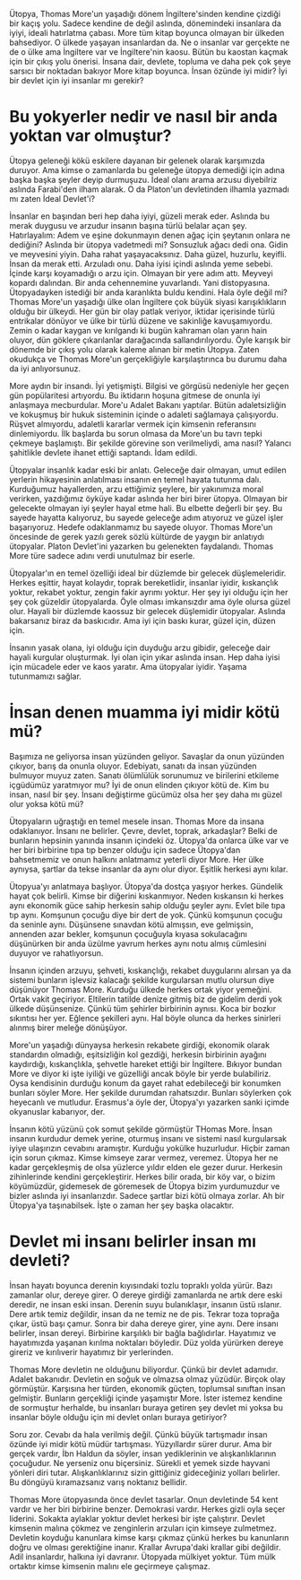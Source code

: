 Ütopya, Thomas More'un yaşadığı dönem İngiltere'sinden kendine çizdiği bir kaçış yolu.
Sadece kendine de değil aslında, dönemindeki insanlara da iyiyi, ideali hatırlatma çabası.
More tüm kitap boyunca olmayan bir ülkeden bahsediyor.
O ülkede yaşayan insanlardan da.
Ne o insanlar var gerçekte ne de o ülke ama İngiltere var ve İngiltere'nin kaosu.
Bütün bu kaostan kaçmak için bir çıkış yolu önerisi.
İnsana dair, devlete, topluma ve daha pek çok şeye sarsıcı bir noktadan bakıyor More kitap boyunca.
İnsan özünde iyi midir?
İyi bir devlet için iyi insanlar mı gerekir?

# Bu yokyerler nedir ve nasıl bir anda yoktan var olmuştur?
Ütopya geleneği kökü eskilere dayanan bir gelenek olarak karşımızda duruyor.
Ama kimse o zamanlarda bu geleneğe ütopya demediği için adına başka başka şeyler deyip durmuşuzu.
İdeal olanı arama arzusu diyebilriz aslında Farabi'den ilham alarak.
O da Platon'un devletinden ilhamla yazmadı mı zaten İdeal Devlet'i?

İnsanlar en başından beri hep daha iyiyi, güzeli merak eder.
Aslında bu merak duygusu ve arzudur insanın başına türlü belalar açan şey.
Hatırlayalım: Adem ve eşine dokunmayın denen ağaç için şeytanın onlara ne dediğini?
Aslında bir ütopya vadetmedi mi?
Sonsuzluk ağacı dedi ona.
Gidin ve meyvesini yiyin.
Daha rahat yaşayacaksınız.
Daha güzel, huzurlu, keyifli.
İnsan da merak etti.
Arzuladı onu.
Daha iyisi içindi aslında yeme sebebi.
İçinde karşı koyamadığı o arzu için.
Olmayan bir yere adım attı.
Meyveyi kopardı dalından.
Bir anda cehennemine yuvarlandı.
Yani distopyasına.
Ütopyadayken istediği bir anda karanlıkta buldu kendini.
Hala öyle değil mi?
Thomas More'un yaşadığı ülke olan İngiltere çok büyük siyasi karışıklıkların olduğu bir ülkeydi.
Her gün bir olay patlak veriyor, iktidar içerisinde türlü entrikalar dönüyor ve ülke bir türlü düzene ve sakinliğe kavuşamıyordu.
Zemin o kadar kaygan ve kırılgandı ki bugün kahraman olan yarın hain oluyor, dün göklere çıkarılanlar darağacında sallandırılıyordu.
Öyle karışık bir dönemde bir çıkış yolu olarak kaleme alınan bir metin Ütopya.
Zaten okudukça ve Thomas More'un gerçekliğiyle karşılaştırınca bu durumu daha da iyi anlıyorsunuz.

More aydın bir insandı.
İyi yetişmişti.
Bilgisi ve görgüsü nedeniyle her geçen gün popülaritesi artıyordu.
Bu iktidarın hoşuna gitmese de onunla iyi anlaşmaya mecburdular.
More'u Adalet Bakanı yaptılar.
Bütün adaletsizliğin ve kokuşmuş bir hukuk sisteminin içinde o adaleti sağlamaya çalışıyordu.
Rüşvet almıyordu, adaletli kararlar vermek için kimsenin referansını dinlemiyordu.
İlk başlarda bu sorun olmasa da More'un bu tavrı tepki çekmeye başlamıştı.
Bir şekilde görevine son verilmeliydi, ama nasıl?
Yalancı şahitlikle devlete ihanet ettiği saptandı.
İdam edildi.

Ütopyalar insanlık kadar eski bir anlatı.
Geleceğe dair olmayan, umut edilen yerlerin hikayesinin anlatılması insanın en temel hayata tutunma dalı.
Kurduğumuz hayallerden, arzu ettiğimiz şeylere, bir yakınımıza moral verirken, yazdığımız öyküye kadar aslında her biri birer ütopya.
Olmayan bir gelecekte olmayan iyi şeyler hayal etme hali.
Bu elbette değerli bir şey.
Bu sayede hayatta kalıyoruz, bu sayede geleceğe adım atıyoruz ve güzel işler başarıyoruz.
Hedefe odaklanmamız bu sayede oluyor.
Thomas More'un öncesinde de gerek yazılı gerek sözlü kültürde de yaygın bir anlatıydı ütopyalar.
Platon Devlet'ini yazarken bu gelenekten faydalandı.
Thomas More türe sadece adını verdi unutulmaz bir eserle.

Ütopyalar'ın en temel özelliği ideal bir düzlemde bir gelecek düşlemeleridir.
Herkes eşittir, hayat kolaydır, toprak bereketlidir, insanlar iyidir, kıskançlık yoktur, rekabet yoktur, zengin fakir ayrımı yoktur.
Her şey iyi olduğu için her şey çok güzeldir ütopyalarda.
Öyle olması imkansızdır ama öyle olursa güzel olur.
Hayali bir düzlemde kaossuz bir gelecek düşlemidir ütopyalar.
Aslında bakarsanız biraz da baskıcıdır.
Ama iyi için baskı kurar, güzel için, düzen için.

İnsanın yasak olana, iyi olduğu için duyduğu arzu gibidir, geleceğe dair hayali kurgular oluşturmak.
İyi olan için yıkar aslında insan.
Hep daha iyisi için mücadele eder ve kaos yaratır.
Ama ütopyalar iyidir.
Yaşama tutunmamızı sağlar.

# İnsan denen muamma iyi midir kötü mü?
Başımıza ne geliyorsa insan yüzünden geliyor.
Savaşlar da onun yüzünden çıkıyor, barış da onunla oluyor.
Edebiyatı, sanatı da insan yüzünden bulmuyor muyuz zaten.
Sanatı ölümlülük sorunumuz ve birilerini etkileme içgüdümüz yaratmıyor mu?
İyi de onun elinden çıkıyor kötü de.
Kim bu insan, nasıl bir şey.
İnsanı değiştirme gücümüz olsa her şey daha mı güzel olur yoksa kötü mü?

Ütopyaların uğraştığı en temel mesele insan.
Thomas More da insana odaklanıyor.
İnsanı ne belirler.
Çevre, devlet, toprak, arkadaşlar?
Belki de bunların hepsinin yanında insanın içindeki öz.
Ütopya'da onlarca ülke var ve her biri birbirine tıpa tıp benzer olduğu için sadece Ütopya'dan bahsetmemiz ve onun halkını anlatmamız yeterli diyor More.
Her ülke aynıysa, şartlar da tekse insanlar da aynı olur diyor.
Eşitlik herkesi aynı kılar.

Ütopyua'yı anlatmaya başlıyor.
Ütopya'da dostça yaşıyor herkes.
Gündelik hayat çok belirli.
Kimse bir diğerini kıskanmıyor.
Neden kıskansın ki herkes aynı ekonomik güce sahip herkesin sahip olduğu şeyler aynı.
Evlet bile tıpa tıp aynı.
Komşunun çocuğu diye bir dert de yok.
Çünkü komşunun çocuğu da seninle aynı.
Düşünsene sınavdan kötü almışsın, eve gelmişsin, annenden azar bekler, komşunun çocuğuyla kıyasa sokulacağını düşünürken bir anda üzülme yavrum herkes aynı notu almış cümlesini duyuyor ve rahatlıyorsun.

İnsanın içinden arzuyu, şehveti, kıskançlığı, rekabet duygularını alırsan ya da sistemi bunların işlevsiz kalacağı şekilde kurgularsan mutlu olursun diye düşünüyor Thomas More.
Kurduğu ülkede herkes ortak yiyor yemeğini.
Ortak vakit geçiriyor.
Eltilerin tatilde denize gitmiş biz de gidelim derdi yok ülkede düşünsenize.
Çünkü tüm şehirler birbirinin aynısı.
Koca bir bozkır sıkıntısı her yer.
Eğlence şekilleri aynı.
Hal böyle olunca da herkes sinirleri alınmış birer meleğe dönüşüyor.

More'un yaşadığı dünyaysa herkesin rekabete girdiği, ekonomik olarak standardın olmadığı, eşitsizliğin kol gezdiği, herkesin birbirinin ayağını kaydırdığı, kıskançlıkla, şehvetle hareket ettiği bir İngiltere.
Bıkıyor bundan More ve diyor ki işte iyiliği ve güzelliği ancak böyle bir yerde bulabiliriz.
Oysa kendisinin durduğu konum da gayet rahat edebileceği bir konumken bunları söyler More.
Her şekilde durumdan rahatsızdır.
Bunları söylerken çok heyecanlı ve mutludur.
Erasmus'a öyle der, Ütopya'yı yazarken sanki içimde okyanuslar kabarıyor, der.

İnsanın kötü yüzünü çok somut şekilde görmüştür THomas More.
İnsan insanın kurdudur demek yerine, oturmuş insanı ve sistemi nasıl kurgularsak iyiye ulaşırızın cevabını aramıştır.
Kurduğu yokülke huzurludur.
Hiçbir zaman için sorun çıkmaz.
Kimse kimseye zarar vermez, veremez.
Ütopya her ne kadar gerçekleşmiş de olsa yüzlerce yıldır elden ele gezer durur.
Herkesin zihinlerinde kendini gerçekleştirir.
Herkes bilir orada, bir köy var, o bizim köyümüzdür, gidemesek de göremesek de Ütopya bizim yurdumuzdur ve bizler aslında iyi insanlarızdır.
Sadece şartlar bizi kötü olmaya zorlar.
Ah bir Ütopya'ya taşınabilsek.
İşte o zaman her şey başka olacaktır.

# Devlet mi insanı belirler insan mı devleti?
İnsan hayatı boyunca derenin kıyısındaki tozlu topraklı yolda yürür.
Bazı zamanlar olur, dereye girer.
O dereye girdiği zamanlarda ne artık dere eski deredir, ne insan eski insan.
Derenin suyu bulanıklaşır, insanın üstü ıslanır.
Dere artık temiz değildir, insan da ne temiz ne de pis.
Tekrar toza toprağa çıkar, üstü başı çamur.
Sonra bir daha dereye girer, yine aynı.
Dere insanı belirler, insan dereyi.
Birbirine karşılıklı bir bağla bağlıdırlar.
Hayatımız ve hayatımızda yaşanan kırılma noktaları böyledir.
Düz yolda yürürken dereye gireriz ve kırılıverir hayatımız bir yerlerinden.

Thomas More devletin ne olduğunu biliyordur.
Çünkü bir devlet adamıdır.
Adalet bakanıdır.
Devletin en soğuk ve olmazsa olmaz yüzüdür.
Birçok olay görmüştür.
Karşısına her türden, ekonomik güçten, toplumsal sınıftan insan gelmiştir.
Bunların gerçekliği içinde yaşamıştır More.
İster istemez kendine de sormuştur herhalde, bu insanları buraya getiren şey devlet mi yoksa bu insanlar böyle olduğu için mi devlet onları buraya getiriyor?

Soru zor.
Cevabı da hala verilmiş değil.
Çünkü büyük tartışmadır insan özünde iyi midir kötü müdür tartışması.
Yüzyıllardır sürer durur.
Ama bir gerçek vardır, İbn Haldun da söyler, insan yediklerinin ve alışkanlıklarının çocuğudur.
Ne yerseniz onu biçersiniz.
Sürekli et yemek sizde hayvani yönleri diri tutar.
Alışkanlıklarınız sizin gittiğiniz gideceğiniz yolları belirler.
Bu döngüyü kıramazsanız varış noktanız bellidir.

Thomas More ütopyasında önce devlet tasarlar.
Onun devletinde 54 kent vardır ve her biri birbirine benzer.
Demokrasi vardır.
Herkes gizli oyla seçer liderini.
Sokakta aylaklar yoktur devlet herkesi bir işte çalıştırır.
Devlet kimsenin malına çökmez ve zenginlerin arzuları için kimseye zulmetmez.
Devletin koyduğu kanunlara kimse karşı çıkmaz çünkü herkes bu kanunların doğru ve olması gerektiğine inanır.
Krallar Avrupa'daki krallar gibi değildir.
Adil insanlardır, halkına iyi davranır.
Ütopyada mülkiyet yoktur.
Tüm mülk ortaktır kimse kimsenin malını ele geçirmeye çalışmaz.






























